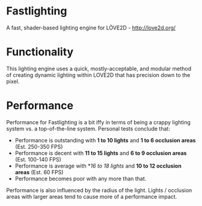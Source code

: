 # Fastlighting
A fast, shader-based lighting engine for LÖVE2D - http://love2d.org/

# Functionality
This lighting engine uses a quick, mostly-acceptable, and modular method of creating dynamic lighting within LOVE2D that has precision down to the pixel.

# Performance
Performance for Fastlighting is a bit iffy in terms of being a crappy lighting system vs. a top-of-the-line system. Personal tests conclude that:

- Performance is outstanding with **1 to 10 lights** and **1 to 6 occlusion areas** (Est. 250-350 FPS)
- Performance is decent with **11 to 15 lights** and **6 to 9 occlusion areas** (Est. 100-140 FPS)
- Performance is average with **16 to 18 lights* and **10 to 12 occlusion areas** (Est. 60 FPS)
- Performance becomes poor with any more than that.

Performance is also influenced by the radius of the light. Lights / occlusion areas with larger areas tend to cause more of a performance impact.
